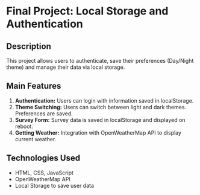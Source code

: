 # Final Project: Local Storage and Authentication

## Description
This project allows users to authenticate, save their preferences (Day/Night theme) and manage their data via local storage.

## Main Features
1. **Authentication:** Users can login with information saved in localStorage.
2. **Theme Switching:** Users can switch between light and dark themes. Preferences are saved.
3. **Survey Form:** Survey data is saved in localStorage and displayed on reboot.
4. **Getting Weather:** Integration with OpenWeatherMap API to display current weather.

## Technologies Used
- HTML, CSS, JavaScript
- OpenWeatherMap API
- Local Storage to save user data
